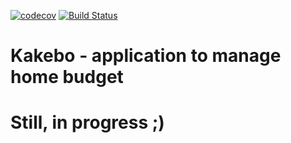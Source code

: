[![codecov](https://codecov.io/gh/robertszczygielski/Kakebo/branch/main/graph/badge.svg)](https://codecov.io/gh/robertszczygielski/Kakebo)
[![Build Status](https://travis-ci.com/robertszczygielski/Kakebo.svg?branch=main)](https://travis-ci.com/robertszczygielski/Kakebo)

# Kakebo - application to manage home budget

# Still, in progress ;)